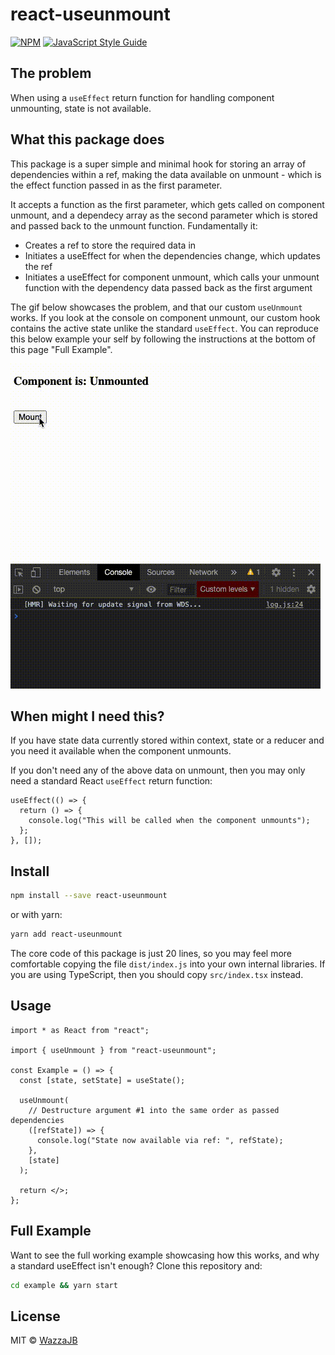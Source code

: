 # react-useunmount

[![NPM](https://img.shields.io/npm/v/react-useunmount.svg)](https://www.npmjs.com/package/react-useunmount) [![JavaScript Style Guide](https://img.shields.io/badge/code_style-standard-brightgreen.svg)](https://standardjs.com)

## The problem

When using a `useEffect` return function for handling component unmounting, state is not available.

## What this package does

This package is a super simple and minimal hook for storing an array of dependencies within a ref, making the data available on unmount - which is the effect function passed in as the first parameter.

It accepts a function as the first parameter, which gets called on component unmount, and a dependecy array as the second parameter which is stored and passed back to the unmount function. Fundamentally it:

- Creates a ref to store the required data in
- Initiates a useEffect for when the dependencies change, which updates the ref
- Initiates a useEffect for component unmount, which calls your unmount function with the dependency data passed back as the first argument

The gif below showcases the problem, and that our custom `useUnmount` works. If you look at the console on component unmount, our custom hook contains the active state unlike the standard `useEffect`. You can reproduce this below example your self by following the instructions at the bottom of this page "Full Example".

![GIF showing why useUnmount is needed and that it works](example/example.gif)

## When might I need this?

If you have state data currently stored within context, state or a reducer and you need it available when the component unmounts.

If you don't need any of the above data on unmount, then you may only need a standard React `useEffect` return function:

```tsx
useEffect(() => {
  return () => {
    console.log("This will be called when the component unmounts");
  };
}, []);
```

## Install

```bash
npm install --save react-useunmount
```

or with yarn:

```bash
yarn add react-useunmount
```

The core code of this package is just 20 lines, so you may feel more comfortable copying the file `dist/index.js` into your own internal libraries. If you are using TypeScript, then you should copy `src/index.tsx` instead.

## Usage

```tsx
import * as React from "react";

import { useUnmount } from "react-useunmount";

const Example = () => {
  const [state, setState] = useState();

  useUnmount(
    // Destructure argument #1 into the same order as passed dependencies
    ([refState]) => {
      console.log("State now available via ref: ", refState);
    },
    [state]
  );

  return </>;
};
```

## Full Example

Want to see the full working example showcasing how this works, and why a standard useEffect isn't enough? Clone this repository and:

```bash
cd example && yarn start
```

## License

MIT © [WazzaJB](https://github.com/WazzaJB)
